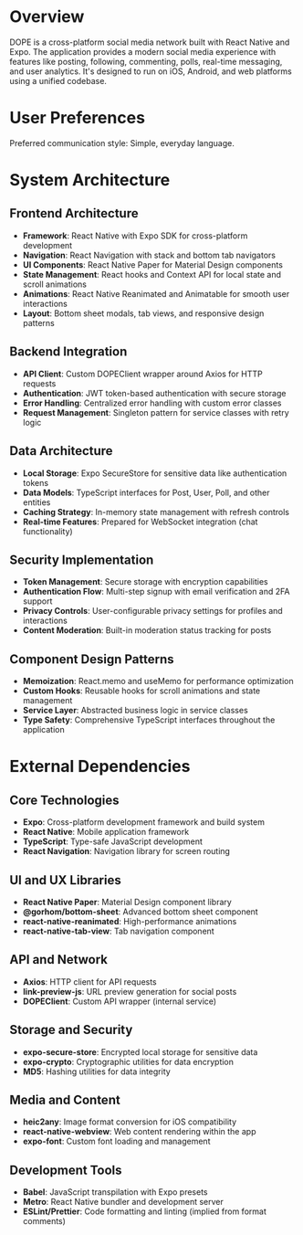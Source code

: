 # Overview

DOPE is a cross-platform social media network built with React Native and Expo. The application provides a modern social media experience with features like posting, following, commenting, polls, real-time messaging, and user analytics. It's designed to run on iOS, Android, and web platforms using a unified codebase.

# User Preferences

Preferred communication style: Simple, everyday language.

# System Architecture

## Frontend Architecture
- **Framework**: React Native with Expo SDK for cross-platform development
- **Navigation**: React Navigation with stack and bottom tab navigators
- **UI Components**: React Native Paper for Material Design components
- **State Management**: React hooks and Context API for local state and scroll animations
- **Animations**: React Native Reanimated and Animatable for smooth user interactions
- **Layout**: Bottom sheet modals, tab views, and responsive design patterns

## Backend Integration
- **API Client**: Custom DOPEClient wrapper around Axios for HTTP requests
- **Authentication**: JWT token-based authentication with secure storage
- **Error Handling**: Centralized error handling with custom error classes
- **Request Management**: Singleton pattern for service classes with retry logic

## Data Architecture
- **Local Storage**: Expo SecureStore for sensitive data like authentication tokens
- **Data Models**: TypeScript interfaces for Post, User, Poll, and other entities
- **Caching Strategy**: In-memory state management with refresh controls
- **Real-time Features**: Prepared for WebSocket integration (chat functionality)

## Security Implementation
- **Token Management**: Secure storage with encryption capabilities
- **Authentication Flow**: Multi-step signup with email verification and 2FA support
- **Privacy Controls**: User-configurable privacy settings for profiles and interactions
- **Content Moderation**: Built-in moderation status tracking for posts

## Component Design Patterns
- **Memoization**: React.memo and useMemo for performance optimization
- **Custom Hooks**: Reusable hooks for scroll animations and state management
- **Service Layer**: Abstracted business logic in service classes
- **Type Safety**: Comprehensive TypeScript interfaces throughout the application

# External Dependencies

## Core Technologies
- **Expo**: Cross-platform development framework and build system
- **React Native**: Mobile application framework
- **TypeScript**: Type-safe JavaScript development
- **React Navigation**: Navigation library for screen routing

## UI and UX Libraries
- **React Native Paper**: Material Design component library
- **@gorhom/bottom-sheet**: Advanced bottom sheet component
- **react-native-reanimated**: High-performance animations
- **react-native-tab-view**: Tab navigation component

## API and Network
- **Axios**: HTTP client for API requests
- **link-preview-js**: URL preview generation for social posts
- **DOPEClient**: Custom API wrapper (internal service)

## Storage and Security
- **expo-secure-store**: Encrypted local storage for sensitive data
- **expo-crypto**: Cryptographic utilities for data encryption
- **MD5**: Hashing utilities for data integrity

## Media and Content
- **heic2any**: Image format conversion for iOS compatibility
- **react-native-webview**: Web content rendering within the app
- **expo-font**: Custom font loading and management

## Development Tools
- **Babel**: JavaScript transpilation with Expo presets
- **Metro**: React Native bundler and development server
- **ESLint/Prettier**: Code formatting and linting (implied from format comments)